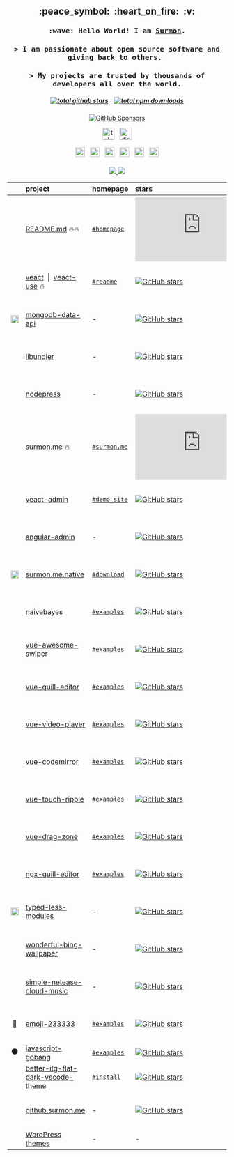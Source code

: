 
<h2 align="center">:peace_symbol:&nbsp;&nbsp;:heart_on_fire:&nbsp;&nbsp;:v:</h2>

<h3 align="center">
  <samp>
    :wave: Hello World! I am <a target="_blank" href="https://surmon.me"><ins>Surmon</ins></a>.
  </samp>
</h3>

<h3 align="center">
  <samp>
    > I am passionate about open source software and giving back to others.&nbsp;
  </samp>
</h3>

<h3 align="center">
  <samp>
    > My projects are trusted by thousands of developers all over the world.
  </samp>
</h3>

<h5 align="center">
  <a href="#"><img
    alt="total github stars"
    src="https://img.shields.io/endpoint?color=22272e&labelColor=2d333b&logo=github&style=for-the-badge&url=https://raw.githubusercontent.com/surmon-china/surmon-china/release/github.stars.shields.json"
  /></a>
  <span>&nbsp;&nbsp;</span>
  <a href="https://www.npmjs.com/~surmon"><img
    alt="total npm downloads"
    src="https://img.shields.io/endpoint?color=231f20&labelColor=bb161b&logo=npm&style=for-the-badge&url=https://raw.githubusercontent.com/surmon-china/surmon-china/release/npm.downloads.shields.json"
  /></a>
</h5>

<p align="center">
  <a href="https://github.com/sponsors/surmon-china"><img
    alt="GitHub Sponsors"
    src="https://readme.app.surmon.me/api/render?template_id=github-sponsor-button&props.username=surmon-china&svg.width=236&svg.height=50&props.lineStyle=true&props.uppercase=true&props.animation=true"
  /></a>
</p>

<p align="center">
  <a href="https://t.me/joinchat/VO701Zxp7nzdZMBY"><img
    alt="telegram"
    height="28px"
    src="https://img.shields.io/badge/telegram%20中文群-2CA5E0?style=for-the-badge&logo=telegram"
  /></a>
  <span>&nbsp;</span>
  <a href="https://discord.gg/cXdGT7Gx86"><img
    alt="discord"
    height="28px"
    src="https://img.shields.io/badge/join%20discord-5865f2?style=for-the-badge&logo=discord&logoColor=white&logoWidth=12"
  /></a>
</p>

<p align="center">
  <a href="https://surmon.me/about"><img
    alt="blog"
    height="22px"
    src="https://img.shields.io/badge/surmon.me-0088f5?style=for-the-badge"
  /></a>
  <span>&nbsp;</span>
  <a href="https://leetcode.com/Surmon"><img
    alt="leetcode"
    height="22px"
    src="https://img.shields.io/badge/LC-FFA116?style=for-the-badge&logo=leetcode&logoColor=white&logoWidth=16"
  /></a>
  <span>&nbsp;</span>
  <a href="https://www.linkedin.com/in/surmon"><img
    alt="linkedin"
    height="22px"
    src="https://img.shields.io/badge/LI-0a66c2?style=for-the-badge&logo=linkedin&logoWidth=16"
  /></a>
  <span>&nbsp;</span>
  <a href="https://www.instagram.com/surmon666"><img
    alt="instagram"
    height="22px"
    src="https://img.shields.io/badge/IG-E4405F?style=for-the-badge&logo=instagram&logoColor=white&logoWidth=16"
  /></a>
  <span>&nbsp;</span>
  <a href="https://twitter.com/surmon7788"><img
    alt="twitter"
    height="22px"
    src="https://img.shields.io/badge/TW-1b95e0?style=for-the-badge&logo=twitter&logoColor=white&logoWidth=16"
  /></a>
  <span>&nbsp;</span>
  <a href="https://www.youtube.com/channel/UCoL-j6T28PLSJ2U6ZdONS0w"><img
    alt="youtube"
    height="22px"
    src="https://img.shields.io/badge/YT-ec3323?style=for-the-badge&logo=youtube&logoColor=white&logoWidth=16"
  /></a>
</p>

<h4></h4>

<p align="center">
  <a href="https://github.com/surmon-china/README.md/tree/main/templates/github-top-languages#gh-dark-mode-only">
    <img src="https://readme.app.surmon.me/api/render?template_id=github-top-languages&props.username=surmon-china&props.theme=dark&props.background=transparent&props.count=12&props.columns=4&props.columnGap=66&props.legendSize=6&svg.width=846&svg.height=188">
  </a>
  <a href="https://github.com/surmon-china/README.md/tree/main/templates/github-top-languages#gh-light-mode-only">
    <img src="https://readme.app.surmon.me/api/render?template_id=github-top-languages&props.username=surmon-china&props.background=transparent&props.count=12&props.columns=4&props.columnGap=66&props.legendSize=6&svg.width=846&svg.height=188">
  </a>
</p>

| &nbsp; | project | homepage | stars | last commit | downloads | version
| :---: | :--- | --- | :--- | :--- | :--- | :--- |
| <a href="#"><img src="https://cdn.jsdelivr.net/gh/surmon-china/surmon-china@main/icons/typescript.svg" height="16px" /></a> | [README.md](https://github.com/surmon-china/README.md) 🔥🔥 | [`#homepage`](https://github.surmon.me/readme-md) | [![GitHub stars](https://img.shields.io/github/stars/surmon-china/README.md?style=flat)](https://github.com/surmon-china/README.md/stargazers) | [![GitHub last commit](https://img.shields.io/github/last-commit/surmon-china/README.md?style=flat&label=last)](https://github.com/surmon-china/README.md/commits) | - | ![GitHub package version](https://img.shields.io/github/package-json/v/surmon-china/README.md/main?style=flat&label=&labelColor=555&logo=github)
| <a href="https://github.com/veactjs"><img src="https://cdn.jsdelivr.net/gh/surmon-china/surmon-china@main/icons/veact.svg" height="14px" /></a> | [veact](https://github.com/veactjs/veact) &nbsp;\|&nbsp; [veact-use](https://github.com/veactjs/veact-use) 🔥 | [`#readme`](https://github.com/veactjs/veact#veact) | [![GitHub stars](https://img.shields.io/github/stars/veactjs/veact?style=flat)](https://github.com/veactjs/veact/stargazers) | [![GitHub last commit](https://img.shields.io/github/last-commit/veactjs/veact?style=flat&label=last)](https://github.com/veactjs/veact/commits) | [![NPM downloads](https://img.shields.io/npm/dm/veact?style=flat&label=&color=cb3837&labelColor=cb0000&logo=npm)](https://www.npmjs.com/package/veact) | ![GitHub package version](https://img.shields.io/github/package-json/v/veactjs/veact/main?style=flat&label=&labelColor=555&logo=github)
| <a href="#"><img src="https://cdn.jsdelivr.net/gh/surmon-china/surmon-china@main/icons/mongodb.svg" height="18px" /></a> | [mongodb-data-api](https://github.com/surmon-china/mongodb-data-api) | - | [![GitHub stars](https://img.shields.io/github/stars/surmon-china/mongodb-data-api?style=flat)](https://github.com/surmon-china/mongodb-data-api/stargazers) | [![GitHub last commit](https://img.shields.io/github/last-commit/surmon-china/mongodb-data-api?style=flat&label=last)](https://github.com/surmon-china/mongodb-data-api/commits) | [![NPM downloads](https://img.shields.io/npm/dm/mongodb-data-api?style=flat&label=&color=cb3837&labelColor=cb0000&logo=npm)](https://www.npmjs.com/package/mongodb-data-api) | ![GitHub package version](https://img.shields.io/github/package-json/v/surmon-china/mongodb-data-api/main?style=flat&label=&labelColor=555&logo=github)
| <a href="https://github.com/rollup"><img src="https://cdn.jsdelivr.net/gh/surmon-china/surmon-china@main/icons/rollup.svg" height="15px" /></a> | [libundler](https://github.com/surmon-china/libundler) |  - | [![GitHub stars](https://img.shields.io/github/stars/surmon-china/libundler?style=flat)](https://github.com/surmon-china/libundler/stargazers) | [![GitHub last commit](https://img.shields.io/github/last-commit/surmon-china/libundler?style=flat&label=last)](https://github.com/surmon-china/libundler/commits) | [![NPM downloads](https://img.shields.io/npm/dm/@surmon-china/libundler?style=flat&label=&color=cb3837&labelColor=cb0000&logo=npm)](https://www.npmjs.com/package/@surmon-china/libundler) | ![GitHub package version](https://img.shields.io/github/package-json/v/surmon-china/libundler/main?style=flat&label=&labelColor=555&logo=github)
| <a href="https://github.com/nestjs"><img src="https://cdn.jsdelivr.net/gh/surmon-china/surmon-china@main/icons/nestjs.svg" height="15px" /></a> | [nodepress](https://github.com/surmon-china/nodepress) | - | [![GitHub stars](https://img.shields.io/github/stars/surmon-china/nodepress?style=flat)](https://github.com/surmon-china/nodepress/stargazers) | [![GitHub last commit](https://img.shields.io/github/last-commit/surmon-china/nodepress?style=flat&label=last)](https://github.com/surmon-china/nodepress/commits) | - | ![GitHub package version](https://img.shields.io/github/package-json/v/surmon-china/nodepress/main?style=flat&label=&labelColor=555&logo=github)
| <a href="https://github.com/vuejs"><img src="https://cdn.jsdelivr.net/gh/surmon-china/surmon-china@main/icons/vue.svg" height="13px" /></a> | [surmon.me](https://github.com/surmon-china/surmon.me) 🔥 | [`#surmon.me`](https://surmon.me) | [![GitHub stars](https://img.shields.io/github/stars/surmon-china/surmon.me?style=flat)](https://github.com/surmon-china/surmon.me/stargazers) | [![GitHub last commit](https://img.shields.io/github/last-commit/surmon-china/surmon.me?style=flat&label=last)](https://github.com/surmon-china/surmon.me/commits) | - | ![GitHub package version](https://img.shields.io/github/package-json/v/surmon-china/surmon.me/main?style=flat&label=&labelColor=555&logo=github)
| <a href="https://github.com/veactjs"><img src="https://cdn.jsdelivr.net/gh/surmon-china/surmon-china@main/icons/veact.svg" height="14px" /></a> | [veact-admin](https://github.com/surmon-china/veact-admin) | [`#demo_site`](https://github.surmon.me/veact-admin) | [![GitHub stars](https://img.shields.io/github/stars/surmon-china/veact-admin?style=flat)](https://github.com/surmon-china/veact-admin/stargazers) | [![GitHub last commit](https://img.shields.io/github/last-commit/surmon-china/veact-admin?style=flat&label=last)](https://github.com/surmon-china/veact-admin/commits) | - | ![GitHub package version](https://img.shields.io/github/package-json/v/surmon-china/veact-admin/main?style=flat&label=&labelColor=555&logo=github)
| <a href="https://github.com/angular"><img src="https://cdn.jsdelivr.net/gh/surmon-china/surmon-china@main/icons/angular.svg" height="16px" /></a> | [angular-admin](https://github.com/surmon-china/angular-admin) | - | [![GitHub stars](https://img.shields.io/github/stars/surmon-china/angular-admin?style=flat)](https://github.com/surmon-china/angular-admin/stargazers) | [![GitHub last commit](https://img.shields.io/github/last-commit/surmon-china/angular-admin?style=flat&label=last)](https://github.com/surmon-china/angular-admin/commits) | - | ![GitHub package version](https://img.shields.io/github/package-json/v/surmon-china/angular-admin/master?style=flat&label=&labelColor=555&logo=github)
| <a href="https://github.com/facebook/react-native"><img src="https://cdn.jsdelivr.net/gh/surmon-china/surmon-china@main/icons/react.svg" height="18px" /></a> | [surmon.me.native](https://github.com/surmon-china/surmon.me.native) | [`#download`](https://surmon.me/app) | [![GitHub stars](https://img.shields.io/github/stars/surmon-china/surmon.me.native?style=flat)](https://github.com/surmon-china/surmon.me.native/stargazers) | [![GitHub last commit](https://img.shields.io/github/last-commit/surmon-china/surmon.me.native?style=flat&label=last)](https://github.com/surmon-china/surmon.me.native/commits) | - | ![GitHub package version](https://img.shields.io/github/package-json/v/surmon-china/surmon.me.native/master?style=flat&label=&labelColor=555&logo=github)
| <a href="#"><img src="https://cdn.jsdelivr.net/gh/surmon-china/surmon-china@main/icons/javascript.svg" height="16px" /></a> | [naivebayes](https://github.com/surmon-china/naivebayes) | [`#examples`](https://github.surmon.me/naivebayes) | [![GitHub stars](https://img.shields.io/github/stars/surmon-china/naivebayes?style=flat)](https://github.com/surmon-china/naivebayes/stargazers) | [![GitHub last commit](https://img.shields.io/github/last-commit/surmon-china/naivebayes?style=flat&label=last)](https://github.com/surmon-china/naivebayes/commits) | [![NPM downloads](https://img.shields.io/npm/dm/naivebayes?style=flat&label=&color=cb3837&labelColor=cb0000&logo=npm)](https://www.npmjs.com/package/naivebayes) | ![GitHub package version](https://img.shields.io/github/package-json/v/surmon-china/naivebayes/main?style=flat&label=&labelColor=555&logo=github)
| <a href="https://github.com/vuejs"><img src="https://cdn.jsdelivr.net/gh/surmon-china/surmon-china@main/icons/vue.svg" height="13px" /></a> | [vue-awesome-swiper](https://github.com/surmon-china/vue-awesome-swiper) | [`#examples`](https://github.surmon.me/vue-awesome-swiper) | [![GitHub stars](https://img.shields.io/github/stars/surmon-china/vue-awesome-swiper?style=flat)](https://github.com/surmon-china/vue-awesome-swiper/stargazers) | [![GitHub last commit](https://img.shields.io/github/last-commit/surmon-china/vue-awesome-swiper?style=flat&label=last)](https://github.com/surmon-china/vue-awesome-swiper/commits) | [![NPM downloads](https://img.shields.io/npm/dm/vue-awesome-swiper?style=flat&label=&color=cb3837&labelColor=cb0000&logo=npm)](https://www.npmjs.com/package/vue-awesome-swiper) | ![GitHub package version](https://img.shields.io/github/package-json/v/surmon-china/vue-awesome-swiper/main?style=flat&label=&labelColor=555&logo=github)
| <a href="https://github.com/vuejs"><img src="https://cdn.jsdelivr.net/gh/surmon-china/surmon-china@main/icons/vue.svg" height="13px" /></a> | [vue-quill-editor](https://github.com/surmon-china/vue-quill-editor) | [`#examples`](https://github.surmon.me/vue-quill-editor)| [![GitHub stars](https://img.shields.io/github/stars/surmon-china/vue-quill-editor?style=flat)](https://github.com/surmon-china/vue-quill-editor/stargazers) | [![GitHub last commit](https://img.shields.io/github/last-commit/surmon-china/vue-quill-editor?style=flat&label=last)](https://github.com/surmon-china/vue-quill-editor/commits) | [![NPM downloads](https://img.shields.io/npm/dm/vue-quill-editor?style=flat&label=&color=cb3837&labelColor=cb0000&logo=npm)](https://www.npmjs.com/package/vue-quill-editor) | ![GitHub package version](https://img.shields.io/github/package-json/v/surmon-china/vue-quill-editor/main?style=flat&label=&labelColor=555&logo=github)
| <a href="https://github.com/vuejs"><img src="https://cdn.jsdelivr.net/gh/surmon-china/surmon-china@main/icons/vue.svg" height="13px" /></a> | [vue-video-player](https://github.com/surmon-china/vue-video-player) | [`#examples`](https://github.surmon.me/vue-video-player) | [![GitHub stars](https://img.shields.io/github/stars/surmon-china/vue-video-player?style=flat)](https://github.com/surmon-china/vue-video-player/stargazers) | [![GitHub last commit](https://img.shields.io/github/last-commit/surmon-china/vue-video-player?style=flat&label=last)](https://github.com/surmon-china/vue-video-player/commits) | [![NPM downloads](https://img.shields.io/npm/dm/vue-video-player?style=flat&label=&color=cb3837&labelColor=cb0000&logo=npm)](https://www.npmjs.com/package/vue-video-player) | ![GitHub package version](https://img.shields.io/github/package-json/v/surmon-china/vue-video-player/main?style=flat&label=&labelColor=555&logo=github)
| <a href="https://github.com/vuejs"><img src="https://cdn.jsdelivr.net/gh/surmon-china/surmon-china@main/icons/vue.svg" height="13px" /></a> | [vue-codemirror](https://github.com/surmon-china/vue-codemirror) | [`#examples`](https://github.surmon.me/vue-codemirror) | [![GitHub stars](https://img.shields.io/github/stars/surmon-china/vue-codemirror?style=flat)](https://github.com/surmon-china/vue-codemirror/stargazers) | [![GitHub last commit](https://img.shields.io/github/last-commit/surmon-china/vue-codemirror?style=flat&label=last)](https://github.com/surmon-china/vue-codemirror/commits) | [![NPM downloads](https://img.shields.io/npm/dm/vue-codemirror?style=flat&label=&color=cb3837&labelColor=cb0000&logo=npm)](https://www.npmjs.com/package/vue-codemirror) | ![GitHub package version](https://img.shields.io/github/package-json/v/surmon-china/vue-codemirror/main?style=flat&label=&labelColor=555&logo=github)
| <a href="https://github.com/vuejs"><img src="https://cdn.jsdelivr.net/gh/surmon-china/surmon-china@main/icons/vue.svg" height="13px" /></a> | [vue-touch-ripple](https://github.com/surmon-china/vue-touch-ripple) | [`#examples`](https://github.surmon.me/vue-touch-ripple) | [![GitHub stars](https://img.shields.io/github/stars/surmon-china/vue-touch-ripple?style=flat)](https://github.com/surmon-china/vue-touch-ripple/stargazers) | [![GitHub last commit](https://img.shields.io/github/last-commit/surmon-china/vue-touch-ripple?style=flat&label=last)](https://github.com/surmon-china/vue-touch-ripple/commits) | [![NPM downloads](https://img.shields.io/npm/dm/vue-touch-ripple?style=flat&label=&color=cb3837&labelColor=cb0000&logo=npm)](https://www.npmjs.com/package/vue-touch-ripple) | ![GitHub package version](https://img.shields.io/github/package-json/v/surmon-china/vue-touch-ripple/main?style=flat&label=&labelColor=555&logo=github)
| <a href="https://github.com/vuejs"><img src="https://cdn.jsdelivr.net/gh/surmon-china/surmon-china@main/icons/vue.svg" height="13px" /></a> | [vue-drag-zone](https://github.com/surmon-china/vue-drag-zone) | [`#examples`](https://github.surmon.me/vue-drag-zone) | [![GitHub stars](https://img.shields.io/github/stars/surmon-china/vue-drag-zone?style=flat)](https://github.com/surmon-china/vue-drag-zone/stargazers) | [![GitHub last commit](https://img.shields.io/github/last-commit/surmon-china/vue-drag-zone?style=flat&label=last)](https://github.com/surmon-china/vue-drag-zone/commits) | [![NPM downloads](https://img.shields.io/npm/dm/vue-drag-zone?style=flat&label=&color=cb3837&labelColor=cb0000&logo=npm)](https://www.npmjs.com/package/vue-drag-zone) | ![GitHub package version](https://img.shields.io/github/package-json/v/surmon-china/vue-drag-zone/main?style=flat&label=&labelColor=555&logo=github)
| <a href="https://github.com/angular"><img src="https://cdn.jsdelivr.net/gh/surmon-china/surmon-china@main/icons/angular.svg" height="16px" /></a> | [ngx-quill-editor](https://github.com/surmon-china/ngx-quill-editor) | [`#examples`](https://github.surmon.me/ngx-quill-editor) | [![GitHub stars](https://img.shields.io/github/stars/surmon-china/ngx-quill-editor?style=flat)](https://github.com/surmon-china/ngx-quill-editor/stargazers) | [![GitHub last commit](https://img.shields.io/github/last-commit/surmon-china/ngx-quill-editor?style=flat&label=last)](https://github.com/surmon-china/ngx-quill-editor/commits) | [![NPM downloads](https://img.shields.io/npm/dm/ngx-quill-editor?style=flat&label=&color=cb3837&labelColor=cb0000&logo=npm)](https://www.npmjs.com/package/ngx-quill-editor) | ![GitHub package version](https://img.shields.io/github/package-json/v/surmon-china/ngx-quill-editor/master?style=flat&label=&labelColor=555&logo=github)
| <a href="https://github.com/less"><img src="https://cdn.jsdelivr.net/gh/surmon-china/surmon-china@main/icons/less.svg" height="18px" /></a> | [typed-less-modules](https://github.com/qiniu/typed-less-modules) | - | [![GitHub stars](https://img.shields.io/github/stars/qiniu/typed-less-modules?style=flat)](https://github.com/qiniu/typed-less-modules/stargazers) | [![GitHub last commit](https://img.shields.io/github/last-commit/qiniu/typed-less-modules?style=flat&label=last)](https://github.com/qiniu/typed-less-modules/commits) | [![NPM downloads](https://img.shields.io/npm/dm/@qiniu/typed-less-modules?style=flat&label=&color=cb3837&labelColor=cb0000&logo=npm)](https://www.npmjs.com/package/@qiniu/typed-less-modules) | ![GitHub package version](https://img.shields.io/github/package-json/v/qiniu/typed-less-modules/master?style=flat&label=&labelColor=555&logo=github)
| <a href="#"><img src="https://cdn.jsdelivr.net/gh/surmon-china/surmon-china@main/icons/bing.svg" height="16px" /></a> | [wonderful-bing-wallpaper](https://github.com/surmon-china/wonderful-bing-wallpaper) | - | [![GitHub stars](https://img.shields.io/github/stars/surmon-china/wonderful-bing-wallpaper?style=flat)](https://github.com/surmon-china/wonderful-bing-wallpaper/stargazers) | [![GitHub last commit](https://img.shields.io/github/last-commit/surmon-china/wonderful-bing-wallpaper?style=flat&label=last)](https://github.com/surmon-china/wonderful-bing-wallpaper/commits) | [![NPM downloads](https://img.shields.io/npm/dm/wonderful-bing-wallpaper?style=flat&label=&color=cb3837&labelColor=cb0000&logo=npm)](https://www.npmjs.com/package/wonderful-bing-wallpaper) | ![GitHub package version](https://img.shields.io/github/package-json/v/surmon-china/wonderful-bing-wallpaper/main?style=flat&label=&labelColor=555&logo=github)
| <a href="#"><img src="https://cdn.jsdelivr.net/gh/surmon-china/surmon-china@main/icons/netease-music.svg" height="16px" /></a> | [simple-netease-cloud-music](https://github.com/surmon-china/simple-netease-cloud-music) | - | [![GitHub stars](https://img.shields.io/github/stars/surmon-china/simple-netease-cloud-music?style=flat)](https://github.com/surmon-china/simple-netease-cloud-music/stargazers) | [![GitHub last commit](https://img.shields.io/github/last-commit/surmon-china/simple-netease-cloud-music?style=flat&label=last)](https://github.com/surmon-china/simple-netease-cloud-music/commits) | [![NPM downloads](https://img.shields.io/npm/dm/simple-netease-cloud-music?style=flat&label=&color=cb3837&labelColor=cb0000&logo=npm)](https://www.npmjs.com/package/simple-netease-cloud-music) | ![GitHub package version](https://img.shields.io/github/package-json/v/surmon-china/simple-netease-cloud-music/main?style=flat&label=&labelColor=555&logo=github)
| 🤪 | [emoji-233333](https://github.com/surmon-china/emoji-233333) | [`#examples`](https://github.surmon.me/emoji-233333/dev) | [![GitHub stars](https://img.shields.io/github/stars/surmon-china/emoji-233333?style=flat)](https://github.com/surmon-china/emoji-233333/stargazers) | [![GitHub last commit](https://img.shields.io/github/last-commit/surmon-china/emoji-233333?style=flat&label=last)](https://github.com/surmon-china/emoji-233333/commits) | [![NPM downloads](https://img.shields.io/npm/dm/emoji-233333?style=flat&label=&color=cb3837&labelColor=cb0000&logo=npm)](https://www.npmjs.com/package/emoji-233333) | ![GitHub package version](https://img.shields.io/github/package-json/v/surmon-china/emoji-233333/main?style=flat&label=&labelColor=555&logo=github)
| ⚫ | [javascript-gobang](https://github.com/surmon-china/javascript-gobang) | [`#examples`](https://github.surmon.me/javascript-gobang/gobang.dom.html) | [![GitHub stars](https://img.shields.io/github/stars/surmon-china/javascript-gobang?style=flat)](https://github.com/surmon-china/javascript-gobang/stargazers) | [![GitHub last commit](https://img.shields.io/github/last-commit/surmon-china/javascript-gobang?style=flat&label=last)](https://github.com/surmon-china/javascript-gobang/commits) | - | -
| <a href="#"><img src="https://cdn.jsdelivr.net/gh/surmon-china/surmon-china@main/icons/vscode.svg" height="15px" /></a> | [better-itg-flat-dark-vscode-theme](https://github.com/surmon-china/better-itg-flat-dark-vscode-theme) | [`#install`](https://marketplace.visualstudio.com/items?itemName=surmon.theme-better-itg-flat-dark) | [![GitHub stars](https://img.shields.io/github/stars/surmon-china/better-itg-flat-dark-vscode-theme?style=flat)](https://github.com/surmon-china/better-itg-flat-dark-vscode-theme/stargazers) | [![GitHub last commit](https://img.shields.io/github/last-commit/surmon-china/better-itg-flat-dark-vscode-theme?style=flat&label=last)](https://github.com/surmon-china/better-itg-flat-dark-vscode-theme/commits) | - | -
| <a href="https://github.com/vitejs"><img src="https://cdn.jsdelivr.net/gh/surmon-china/surmon-china@main/icons/vite.svg" height="16px" /></a> | [github.surmon.me](https://github.com/surmon-china/surmon-china.github.io) | - | [![GitHub stars](https://img.shields.io/github/stars/surmon-china/surmon-china.github.io?style=flat)](https://github.com/surmon-china/surmon-china.github.io/stargazers) | [![GitHub last commit](https://img.shields.io/github/last-commit/surmon-china/surmon-china.github.io?style=flat&label=last)](https://github.com/surmon-china/surmon-china.github.io/commits) | - | ![GitHub package version](https://img.shields.io/github/package-json/v/surmon-china/surmon-china.github.io/source?style=flat&label=&labelColor=555&logo=github)
| <a href="https://github.com/WordPress/WordPress#gh-dark-mode-only"><img src="https://cdn.jsdelivr.net/gh/surmon-china/surmon-china@main/icons/wordpress.light.svg" height="15px" /></a><a href="https://github.com/WordPress/WordPress#gh-light-mode-only"><img src="https://cdn.jsdelivr.net/gh/surmon-china/surmon-china@main/icons/wordpress.dark.svg" height="15px" /></a> | [WordPress themes](https://github.com/stars/surmon-china/lists/wordpress) | - | - | - | - | -

